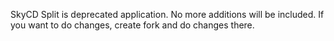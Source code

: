 SkyCD Split is deprecated application. No more additions will be included. If you want to do changes, create fork and do changes there.
